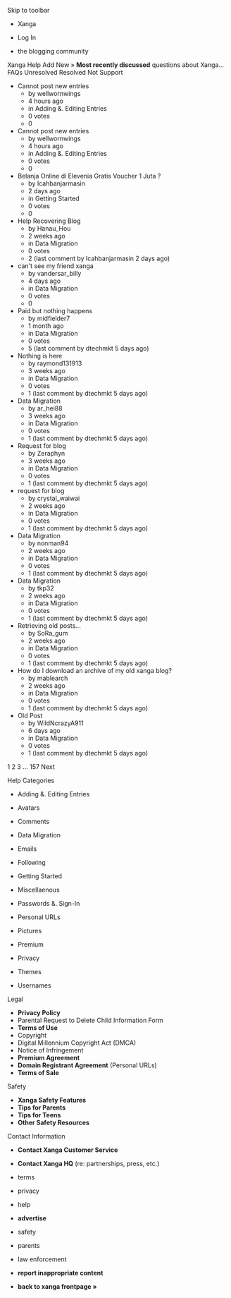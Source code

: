 Skip to toolbar

*   Xanga

*   Log In

*   the blogging community

Xanga Help Add New » **Most recently discussed** questions about Xanga… FAQs Unresolved Resolved Not Support

*   Cannot post new entries
    *   by wellwornwings
    *   4 hours ago
    *   in Adding &. Editing Entries
    *   0 votes
    *   0
*   Cannot post new entries
    *   by wellwornwings
    *   4 hours ago
    *   in Adding &. Editing Entries
    *   0 votes
    *   0
*   Belanja Online di Elevenia Gratis Voucher 1 Juta ?
    *   by Icahbanjarmasin
    *   2 days ago
    *   in Getting Started
    *   0 votes
    *   0
*   Help Recovering Blog
    *   by Hanau\_Hou
    *   2 weeks ago
    *   in Data Migration
    *   0 votes
    *   2 (last comment by Icahbanjarmasin 2 days ago)
*   can't see my friend xanga
    *   by vandersar\_billy
    *   4 days ago
    *   in Data Migration
    *   0 votes
    *   0
*   Paid but nothing happens
    *   by midfielder7
    *   1 month ago
    *   in Data Migration
    *   0 votes
    *   5 (last comment by dtechmkt 5 days ago)
*   Nothing is here
    *   by raymond131913
    *   3 weeks ago
    *   in Data Migration
    *   0 votes
    *   1 (last comment by dtechmkt 5 days ago)
*   Data Migration
    *   by ar\_hei88
    *   3 weeks ago
    *   in Data Migration
    *   0 votes
    *   1 (last comment by dtechmkt 5 days ago)
*   Request for blog
    *   by Zeraphyn
    *   3 weeks ago
    *   in Data Migration
    *   0 votes
    *   1 (last comment by dtechmkt 5 days ago)
*   request for blog
    *   by crystal\_waiwai
    *   2 weeks ago
    *   in Data Migration
    *   0 votes
    *   1 (last comment by dtechmkt 5 days ago)
*   Data Migration
    *   by nonman94
    *   2 weeks ago
    *   in Data Migration
    *   0 votes
    *   1 (last comment by dtechmkt 5 days ago)
*   Data Migration
    *   by tkp32
    *   2 weeks ago
    *   in Data Migration
    *   0 votes
    *   1 (last comment by dtechmkt 5 days ago)
*   Retrieving old posts...
    *   by SoRa\_gum
    *   2 weeks ago
    *   in Data Migration
    *   0 votes
    *   1 (last comment by dtechmkt 5 days ago)
*   How do I download an archive of my old xanga blog?
    *   by mablearch
    *   2 weeks ago
    *   in Data Migration
    *   0 votes
    *   1 (last comment by dtechmkt 5 days ago)
*   Old Post
    *   by WildNcrazyA911
    *   6 days ago
    *   in Data Migration
    *   0 votes
    *   1 (last comment by dtechmkt 5 days ago)

1 2 3 ... 157 Next

Help Categories

*   Adding &. Editing Entries
*   Avatars
*   Comments
*   Data Migration
*   Emails
*   Following
*   Getting Started
*   Miscellaenous

*   Passwords &. Sign-In
*   Personal URLs
*   Pictures
*   Premium
*   Privacy
*   Themes
*   Usernames

Legal

*   **Privacy Policy**
*   Parental Request to Delete Child Information Form
*   **Terms of Use**
*   Copyright
*   Digital Millennium Copyright Act (DMCA)
*   Notice of Infringement
*   **Premium Agreement**
*   **Domain Registrant Agreement** (Personal URLs)
*   **Terms of Sale**

Safety

*   **Xanga Safety Features**
*   **Tips for Parents**
*   **Tips for Teens**
*   **Other Safety Resources**

Contact Information

*   **Contact Xanga Customer Service**
*   **Contact Xanga HQ** (re: partnerships, press, etc.)

*   terms
*   privacy
*   help
*   **advertise**

*   safety
*   parents
*   law enforcement
*   **report inappropriate content**

*   **back to xanga frontpage »**